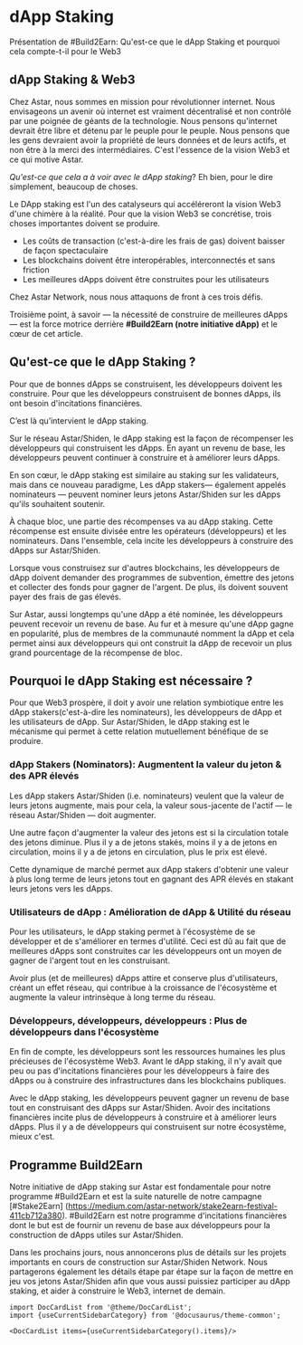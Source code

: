 # dApp Staking

Présentation de #Build2Earn: Qu'est-ce que le dApp Staking et pourquoi cela compte-t-il pour le Web3

## dApp Staking & Web3

Chez Astar, nous sommes en mission pour révolutionner internet. Nous envisageons un avenir où internet est vraiment décentralisé et non contrôlé par une poignée de géants de la technologie. Nous pensons qu'internet devrait être libre et détenu par le peuple pour le peuple. Nous pensons que les gens devraient avoir la propriété de leurs données et de leurs actifs, et non être à la merci des intermédiaires. C'est l'essence de la vision Web3 et ce qui motive Astar.

*Qu'est-ce que cela a à voir avec le dApp staking*? Eh bien, pour le dire simplement, beaucoup de choses.

Le DApp staking est l'un des catalyseurs qui accéléreront la vision Web3 d'une chimère à la réalité. Pour que la vision Web3 se concrétise, trois choses importantes doivent se produire.

- Les coûts de transaction (c'est-à-dire les frais de gas) doivent baisser de façon spectaculaire
- Les blockchains doivent être interopérables, interconnectés et sans friction
- Les meilleures dApps doivent être construites pour les utilisateurs

Chez Astar Network, nous nous attaquons de front à ces trois défis.

Troisième point, à savoir — la nécessité de construire de meilleures dApps — est la force motrice derrière **#Build2Earn (notre initiative dApp)** et le cœur de cet article.

## Qu'est-ce que le dApp Staking ?

Pour que de bonnes dApps se construisent, les développeurs doivent les construire. Pour que les développeurs construisent de bonnes dApps, ils ont besoin d'incitations financières.

C’est là qu’intervient le dApp staking.

Sur le réseau Astar/Shiden, le dApp staking est la façon de récompenser les développeurs qui construisent les dApps. En ayant un revenu de base, les développeurs peuvent continuer à construire et à améliorer leurs dApps.

En son cœur, le dApp staking est similaire au staking sur les validateurs, mais dans ce nouveau paradigme, Les dApp stakers— également appelés nominateurs — peuvent nominer leurs jetons Astar/Shiden sur les dApps qu'ils souhaitent soutenir.

À chaque bloc, une partie des récompenses va au dApp staking. Cette récompense est ensuite divisée entre les opérateurs (développeurs) et les nominateurs. Dans l'ensemble, cela incite les développeurs à construire des dApps sur Astar/Shiden.

Lorsque vous construisez sur d'autres blockchains, les développeurs de dApp doivent demander des programmes de subvention, émettre des jetons et collecter des fonds pour gagner de l'argent. De plus, ils doivent souvent payer des frais de gas élevés.

Sur Astar, aussi longtemps qu'une dApp a été nominée, les développeurs peuvent recevoir un revenu de base. Au fur et à mesure qu'une dApp gagne en popularité, plus de membres de la communauté nomment la dApp et cela permet ainsi aux développeurs qui ont construit la dApp de recevoir un plus grand pourcentage de la récompense de bloc.

## Pourquoi le dApp Staking est nécessaire ?

Pour que Web3 prospère, il doit y avoir une relation symbiotique entre les dApp stakers(c'est-à-dire les nominateurs), les développeurs de dApp et les utilisateurs de dApp. Sur Astar/Shiden, le dApp staking est le mécanisme qui permet à cette relation mutuellement bénéfique de se produire.

### dApp Stakers (Nominators): Augmentent la valeur du jeton & des APR élevés

Les dApp stakers Astar/Shiden (i.e. nominateurs) veulent que la valeur de leurs jetons augmente, mais pour cela, la valeur sous-jacente de l'actif — le réseau Astar/Shiden — doit augmenter.

Une autre façon d'augmenter la valeur des jetons est si la circulation totale des jetons diminue. Plus il y a de jetons stakés, moins il y a de jetons en circulation, moins il y a de jetons en circulation, plus le prix est élevé.

Cette dynamique de marché permet aux dApp stakers d'obtenir une valeur à plus long terme de leurs jetons tout en gagnant des APR élevés en stakant leurs jetons vers les dApps.

### Utilisateurs de dApp : Amélioration de dApp & Utilité du réseau

Pour les utilisateurs, le dApp staking permet à l'écosystème de se développer et de s'améliorer en termes d'utilité. Ceci est dû au fait que de meilleures dApps sont construites car les développeurs ont un moyen de gagner de l'argent tout en les construisant.

Avoir plus (et de meilleures) dApps attire et conserve plus d'utilisateurs, créant un effet réseau, qui contribue à la croissance de l'écosystème et augmente la valeur intrinsèque à long terme du réseau.

### Développeurs, développeurs, développeurs : Plus de développeurs dans l'écosystème

En fin de compte, les développeurs sont les ressources humaines les plus précieuses de l'écosystème Web3. Avant le dApp staking, il n'y avait que peu ou pas d'incitations financières pour les développeurs à faire des dApps ou à construire des infrastructures dans les blockchains publiques.

Avec le dApp staking, les développeurs peuvent gagner un revenu de base tout en construisant des dApps sur Astar/Shiden. Avoir des incitations financières incite plus de développeurs à construire et à améliorer leurs dApps. Plus il y a de développeurs qui construisent sur notre écosystème, mieux c'est.

## Programme Build2Earn

Notre initiative de dApp staking sur Astar est fondamentale pour notre programme #Build2Earn et est la suite naturelle de notre campagne [#Stake2Earn] (https://medium.com/astar-network/stake2earn-festival-411cb712a380). #Build2Earn est notre programme d'incitations financières dont le but est de fournir un revenu de base aux développeurs pour la construction de dApps utiles sur Astar/Shiden.

Dans les prochains jours, nous annoncerons plus de détails sur les projets importants en cours de construction sur Astar/Shiden Network. Nous partagerons également les détails étape par étape sur la façon de mettre en jeu vos jetons Astar/Shiden afin que vous aussi puissiez participer au dApp staking, et aider à construire le Web3, internet de demain.

```mdx-code-block
import DocCardList from '@theme/DocCardList';
import {useCurrentSidebarCategory} from '@docusaurus/theme-common';

<DocCardList items={useCurrentSidebarCategory().items}/>
```
